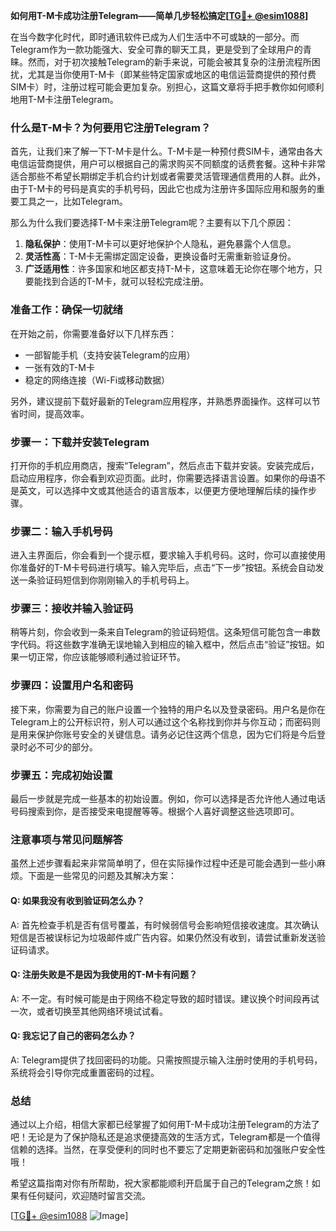 **如何用T-M卡成功注册Telegram——简单几步轻松搞定[[TG💪+ @esim1088](https://t.me/s/esim1088)]**

在当今数字化时代，即时通讯软件已成为人们生活中不可或缺的一部分。而Telegram作为一款功能强大、安全可靠的聊天工具，更是受到了全球用户的青睐。然而，对于初次接触Telegram的新手来说，可能会被其复杂的注册流程所困扰，尤其是当你使用T-M卡（即某些特定国家或地区的电信运营商提供的预付费SIM卡）时，注册过程可能会更加复杂。别担心，这篇文章将手把手教你如何顺利地用T-M卡注册Telegram。

### 什么是T-M卡？为何要用它注册Telegram？

首先，让我们来了解一下T-M卡是什么。T-M卡是一种预付费SIM卡，通常由各大电信运营商提供，用户可以根据自己的需求购买不同额度的话费套餐。这种卡非常适合那些不希望长期绑定手机合约计划或者需要灵活管理通信费用的人群。此外，由于T-M卡的号码是真实的手机号码，因此它也成为注册许多国际应用和服务的重要工具之一，比如Telegram。

那么为什么我们要选择T-M卡来注册Telegram呢？主要有以下几个原因：
1. **隐私保护**：使用T-M卡可以更好地保护个人隐私，避免暴露个人信息。
2. **灵活性高**：T-M卡无需绑定固定设备，更换设备时无需重新验证身份。
3. **广泛适用性**：许多国家和地区都支持T-M卡，这意味着无论你在哪个地方，只要能找到合适的T-M卡，就可以轻松完成注册。

### 准备工作：确保一切就绪

在开始之前，你需要准备好以下几样东西：
- 一部智能手机（支持安装Telegram的应用）
- 一张有效的T-M卡
- 稳定的网络连接（Wi-Fi或移动数据）

另外，建议提前下载好最新的Telegram应用程序，并熟悉界面操作。这样可以节省时间，提高效率。

### 步骤一：下载并安装Telegram

打开你的手机应用商店，搜索“Telegram”，然后点击下载并安装。安装完成后，启动应用程序，你会看到欢迎页面。此时，你需要选择语言设置。如果你的母语不是英文，可以选择中文或其他适合的语言版本，以便更方便地理解后续的操作步骤。

### 步骤二：输入手机号码

进入主界面后，你会看到一个提示框，要求输入手机号码。这时，你可以直接使用你准备好的T-M卡号码进行填写。输入完毕后，点击“下一步”按钮。系统会自动发送一条验证码短信到你刚刚输入的手机号码上。

### 步骤三：接收并输入验证码

稍等片刻，你会收到一条来自Telegram的验证码短信。这条短信可能包含一串数字代码。将这些数字准确无误地输入到相应的输入框中，然后点击“验证”按钮。如果一切正常，你应该能够顺利通过验证环节。

### 步骤四：设置用户名和密码

接下来，你需要为自己的账户设置一个独特的用户名以及登录密码。用户名是你在Telegram上的公开标识符，别人可以通过这个名称找到你并与你互动；而密码则是用来保护你账号安全的关键信息。请务必记住这两个信息，因为它们将是今后登录时必不可少的部分。

### 步骤五：完成初始设置

最后一步就是完成一些基本的初始设置。例如，你可以选择是否允许他人通过电话号码搜索到你，是否接受来电提醒等等。根据个人喜好调整这些选项即可。

### 注意事项与常见问题解答

虽然上述步骤看起来非常简单明了，但在实际操作过程中还是可能会遇到一些小麻烦。下面是一些常见的问题及其解决方案：

#### Q: 如果我没有收到验证码怎么办？
A: 首先检查手机是否有信号覆盖，有时候弱信号会影响短信接收速度。其次确认短信是否被误标记为垃圾邮件或广告内容。如果仍然没有收到，请尝试重新发送验证码请求。

#### Q: 注册失败是不是因为我使用的T-M卡有问题？
A: 不一定。有时候可能是由于网络不稳定导致的超时错误。建议换个时间段再试一次，或者切换至其他网络环境试试看。

#### Q: 我忘记了自己的密码怎么办？
A: Telegram提供了找回密码的功能。只需按照提示输入注册时使用的手机号码，系统将会引导你完成重置密码的过程。

### 总结

通过以上介绍，相信大家都已经掌握了如何用T-M卡成功注册Telegram的方法了吧！无论是为了保护隐私还是追求便捷高效的生活方式，Telegram都是一个值得信赖的选择。当然，在享受便利的同时也不要忘了定期更新密码和加强账户安全性哦！

希望这篇指南对你有所帮助，祝大家都能顺利开启属于自己的Telegram之旅！如果有任何疑问，欢迎随时留言交流。

[[TG💪+ @esim1088](https://t.me/s/esim1088) ![Image](https://i.postimg.cc/4NQfJmqS/Snipaste-2025-05-13-00-14-12.png)]